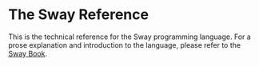 # The Sway Reference

<!-- markdown-link-check-disable -->
This is the technical reference for the Sway programming language. For a prose explanation and introduction to the language, please refer to the [Sway Book](https://fuellabs.github.io/sway/v0.54.1/book/).
<!-- markdown-link-check-enable -->
